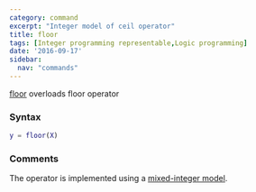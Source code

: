 ```yaml
---
category: command
excerpt: "Integer model of ceil operator"
title: floor
tags: [Integer programming representable,Logic programming]
date: '2016-09-17'
sidebar:
  nav: "commands"
---
```


[floor](/command/floor) overloads floor operator

### Syntax

````matlab
y = floor(X)
````

### Comments

The operator is implemented using a [mixed-integer model](/tutorial/nonlinearoperatorsmixedinteger).
